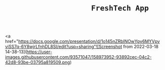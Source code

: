 # &nbsp;&nbsp;&nbsp;&nbsp;&nbsp;&nbsp;&nbsp;&nbsp;&nbsp;&nbsp;&nbsp;&nbsp;&nbsp;&nbsp;&nbsp;&nbsp;&nbsp;&nbsp;&nbsp;&nbsp;&nbsp;&nbsp;&nbsp;&nbsp;&nbsp;&nbsp;&nbsp;&nbsp;&nbsp;&nbsp;&nbsp;&nbsp;&nbsp;&nbsp;&nbsp;&nbsp;&nbsp;&nbsp;&nbsp;&nbsp;&nbsp;&nbsp;```FreshTech App```

<br><br>

<a href="https://docs.google.com/presentation/d/1o145nZRbINOwYpy6MYVpvviSS7q-6Y8wjrLfnhDL8SI/edit?usp=sharing"![Screenshot from 2022-03-18 14-38-13](https://user-images.githubusercontent.com/93571047/158973952-93892cec-04c2-42d8-93be-03795a819509.png)</a>
